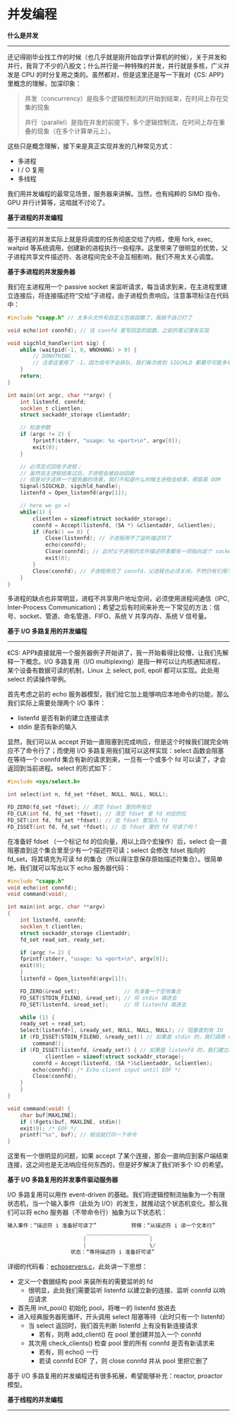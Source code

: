 # 并发编程

**什么是并发**

---

还记得刚毕业找工作的时候（也几乎就是刚开始自学计算机的时候），关于并发和并行，我背了不少的八股文；什么并行是一种特殊的并发，并行就是多核，广义并发是 CPU 的时分复用之类的。虽然都对，但是这里还是写一下我对《CS: APP》里概念的理解，加深印象：

> 并发（concurrency）是指多个逻辑控制流的开始到结束，在时间上存在交集的现象
> 
> 并行（parallel）是指在并发的前提下，多个逻辑控制流，在时间上存在重叠的现象（在多个计算单元上）。

这些只是概念理解，接下来是真正实现并发的几种常见方式：

* 多进程
* I / O 复用
* 多线程

我们用并发编程的最常见场景，服务器来讲解。当然，也有纯粹的 SIMD 指令、GPU 并行计算等，这咱就不讨论了。

**基于进程的并发编程**

---

基于进程的并发实际上就是将调度的任务彻底交给了内核，使用 fork, exec, waitpid 等系统调用，创建新的进程执行一些程序。这里带来了很明显的优势，父子进程共享文件描述符、各进程间完全不会互相影响，我们不用太关心调度。

**基于多进程的并发服务器**

我们在主进程用一个 passive socket 来监听请求，每当请求到来，在主进程里建立连接后，将连接描述符“交给”子进程，由子进程负责响应。注意事项标注在代码中：

```cpp
#include "csapp.h" // 太多头文件和自定义包装函数了，我就不自己打了

void echo(int connfd); // 往 connfd 里写回显的函数，之前的笔记里有实现

void sigchld_handler(int sig) {
    while (waitpid(-1, 0, WNOHANG) > 0) {
        // DONOTHING
        // 注意这里用了 -1，因为信号不会排队，我们每次收到 SIGCHLD 都要尽可能多地回收
    }
    return;
}

int main(int argc, char **argv) {
    int listenfd, connfd;
    socklen_t clientlen;
    struct sockaddr_storage clientaddr;

    // 检查参数
    if (argc != 2) {
        fprintf(stderr, "usage: %s <port>\n", argv[0]);
        exit(0);
    }

    // 必须显式回收子进程；
    // 虽然说主进程结束过后，子进程会被自动回收
    // 但是对于这样一个服务器的场景，我们不知道什么时候主进程会结束，很容易 OOM
    Signal(SIGCHLD, sigchld_handle);
    listenfd = Open_listenfd(argv[1]);

    // here we go =)
    while(1) {
        clientlen = sizeof(struct sockaddr_storage);
        connfd = Accept(listenfd, (SA *) &clientaddr, &clientlen);
        if (Fork() == 0) {
            Close(listenfd); // 子进程用不了监听描述符了
            echo(connfd);
            Close(connfd); // 此时父子进程的文件描述符表都有一项指向这个 socket
            exit(0);
        }
        Close(connfd); // 子进程用完了 connfd，父进程也必须关闭，不然仍有引用不会删除
    }
}
```

多进程的缺点也非常明显，进程不共享用户地址空间，必须使用进程间通信（IPC, Inter-Process Communication)；希望之后有时间来补充一下常见的方法：信号、socket、管道、命名管道、FIFO、系统 V 共享内存、系统 V 信号量。

**基于 I/O 多路复用的并发编程**

---

《CS: APP》直接就用一个服务器例子开始讲了，我一开始看得比较懵，让我们先解释一下概念。I/O 多路复用（I/O multiplexing）是指一种可以让内核通知进程，某个设备有数据可读的机制，Linux 上 select, poll, epoll 都可以实现。此处用 select 的读操作举例。

首先考虑之前的 echo 服务器模型，我们给它加上能够响应本地命令的功能，那么我们实际上需要处理两个 I/O 事件：

* listenfd 是否有新的建立连接请求
* stdin 是否有新的输入

显然，我们可以从 accept 开始一直阻塞到完成响应，但是这个时候我们就完全响应不了命令行了；而使用 I/O 多路复用我们就可以这样实现：select 函数会阻塞在等待一个 connfd 集合有新的请求到来，一旦有一个或多个 fd 可以读了，才会返回到当前进程。select 的形式如下：

```cpp
#include <sys/select.h>

int select(int n, fd_set *fdset, NULL, NULL, NULL);

FD_ZERO(fd_set *fdset); // 清空 fdset 里的所有位
FD_CLR(int fd, fd_set *fdset); // 清空 fdset 里 fd 对应的位
FD_SET(int fd, fd_set *fdset); // 在 fdset 里加入 fd
FD_ISSET(int fd, fd_set *fdset); // 在 fdset 里的 fd 可读了吗？
```

在准备好 fdset （一个标记 fd 的位向量，用以上四个宏操作）后，select 会一直阻塞直到这个集合里至少有一个描述符可读；select 会修改 fdset 指向的 fd_set，将其填充为可读 fd 的集合（所以得注意保存原始描述符集合）。很简单地，我们就可以写出以下 echo 服务器代码：

```cpp
#include "csapp.h"
void echo(int connfd);
void command(void);

int main(int argc, char **argv) 
{
    int listenfd, connfd;
    socklen_t clientlen;
    struct sockaddr_storage clientaddr;
    fd_set read_set, ready_set;

    if (argc != 2) {
	fprintf(stderr, "usage: %s <port>\n", argv[0]);
	exit(0);
    }
    listenfd = Open_listenfd(argv[1]);

    FD_ZERO(&read_set);              // 先准备一个空地集合
    FD_SET(STDIN_FILENO, &read_set); // 将 stdin 填进去
    FD_SET(listenfd, &read_set);     // 将 listenfd 填进去

    while (1) {
	ready_set = read_set;
	Select(listenfd+1, &ready_set, NULL, NULL, NULL); // 阻塞直到有 IO
	if (FD_ISSET(STDIN_FILENO, &ready_set)) // 如果是 stdin 的，我们调用 command 执行指令
	    command();
	if (FD_ISSET(listenfd, &ready_set)) { // 如果是 listenfd 的，我们建立新的 connfd 并响应
            clientlen = sizeof(struct sockaddr_storage); 
	    connfd = Accept(listenfd, (SA *)&clientaddr, &clientlen);
	    echo(connfd); /* Echo client input until EOF */
	    Close(connfd);
	}
    }
}

void command(void) {
    char buf[MAXLINE];
    if (!Fgets(buf, MAXLINE, stdin))
	exit(0); /* EOF */
    printf("%s", buf); // 假设就打印一下命令
}
```

这里有一个很明显的问题，如果 accept 了某个连接，那会一直响应到客户端结束连接，这之间也是无法响应任何东西的，但是好歹解决了我们听多个 IO 的希望。

**基于 I/O 多路复用的并发事件驱动服务器**

I/O 多路复用可以用作 event-driven 的基础。我们将逻辑控制流抽象为一个有限状态机，当一个输入事件（此处为 I/O）的发生，就推动这个状态机变化。那么我们可以将 echo 服务器（不带命令行）抽象为以下状态机：

```cpp
输入事件：“描述符 i 准备好可读了”           转移：“从描述符 i 读一个文本行”
                         ____________________   
                        |                    |
                        |                    \/
                    状态：“等待描述符 i 准备好可读”
```

详细的代码看：[echoservers.c](../codes/concurrent_servers/echoserver.c)，此处讲一下思想：

* 定义一个数据结构 pool 来装所有的需要监听的 fd
  * 很明显，此处我们需要监听 listenfd 以建立新的连接、监听 connfd 以响应请求
* 首先用 init_pool() 初始化 pool，将唯一的 listenfd 放进去
* 进入经典服务器死循环，开头调用 select 阻塞等待（此时只有一个 listenfd）
  * 当 select 返回时，我们首先判断 listenfd 上有没有新连接请求
    * 若有，则用 add_client() 在 pool 里创建并加入一个 connfd
  * 其次用 check_clients() 检查 pool 里的所有 connfd 是否有新请求来
    * 若有，则 echo() 一行
    * 若读 connfd EOF 了，则 close connfd 并从 pool 里把它删了

基于 I/O 多路复用的并发编程还有很多拓展，希望能够补充：reactor, proactor 模型。

**基于线程的并发编程**

---


